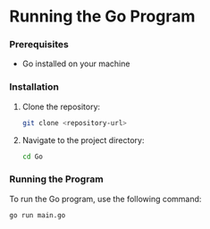 
# Running the Go Program



### Prerequisites

- Go installed on your machine

### Installation

1. Clone the repository:
    ```bash
    git clone <repository-url>
    ```

2. Navigate to the project directory:
    ```bash
    cd Go
    ```

### Running the Program

To run the Go program, use the following command:

```bash
go run main.go
